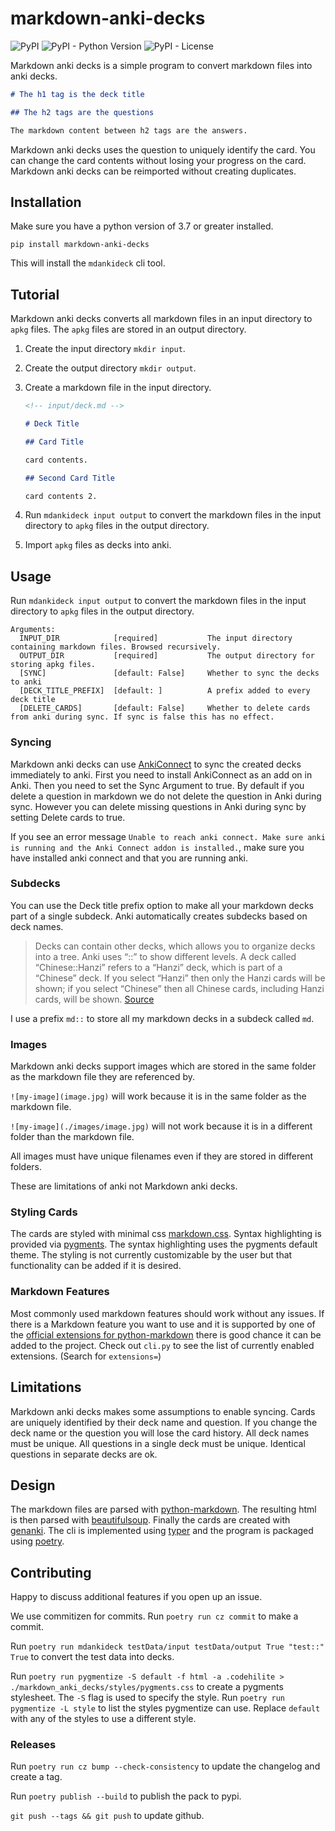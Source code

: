 # markdown-anki-decks

![PyPI](https://img.shields.io/pypi/v/markdown-anki-decks)
![PyPI - Python Version](https://img.shields.io/pypi/pyversions/markdown-anki-decks)
![PyPI - License](https://img.shields.io/pypi/l/markdown-anki-decks)

Markdown anki decks is a simple program to convert markdown files into anki decks.

```md
# The h1 tag is the deck title

## The h2 tags are the questions

The markdown content between h2 tags are the answers.
```

Markdown anki decks uses the question to uniquely identify the card.
You can change the card contents without losing your progress on the card.
Markdown anki decks can be reimported without creating duplicates.

## Installation

Make sure you have a python version of 3.7 or greater installed.

`pip install markdown-anki-decks`

This will install the `mdankideck` cli tool.

## Tutorial

Markdown anki decks converts all markdown files in an input directory to `apkg` files.
The `apkg` files are stored in an output directory.

1. Create the input directory `mkdir input`.
2. Create the output directory `mkdir output`.
3. Create a markdown file in the input directory.

   ```md
   <!-- input/deck.md -->

   # Deck Title

   ## Card Title

   card contents.

   ## Second Card Title

   card contents 2.
   ```

4. Run `mdankideck input output` to convert the markdown files in the input directory to `apkg` files in the output directory.
5. Import `apkg` files as decks into anki.

## Usage

Run `mdankideck input output` to convert the markdown files in the input directory to `apkg` files in the output directory.

```
Arguments:
  INPUT_DIR            [required]           The input directory containing markdown files. Browsed recursively.
  OUTPUT_DIR           [required]           The output directory for storing apkg files.
  [SYNC]               [default: False]     Whether to sync the decks to anki
  [DECK_TITLE_PREFIX]  [default: ]          A prefix added to every deck title
  [DELETE_CARDS]       [default: False]     Whether to delete cards from anki during sync. If sync is false this has no effect.
```

### Syncing

Markdown anki decks can use [AnkiConnect](https://ankiweb.net/shared/info/2055492159) to sync the created decks immediately to anki.
First you need to install AnkiConnect as an add on in Anki.
Then you need to set the Sync Argument to true.
By default if you delete a question in markdown we do not delete the question in Anki during sync.
However you can delete missing questions in Anki during sync by setting Delete cards to true.

If you see an error message `Unable to reach anki connect. Make sure anki is running and the Anki Connect addon is installed.`, make sure you have installed anki connect and that you are running anki.

### Subdecks

You can use the Deck title prefix option to make all your markdown decks part of a single subdeck.
Anki automatically creates subdecks based on deck names.

> Decks can contain other decks, which allows you to organize decks into a tree. Anki uses “::” to show different levels. A deck called “Chinese::Hanzi” refers to a “Hanzi” deck, which is part of a “Chinese” deck. If you select “Hanzi” then only the Hanzi cards will be shown; if you select “Chinese” then all Chinese cards, including Hanzi cards, will be shown. [Source](https://docs.ankiweb.net/#/getting-started?id=decks)

I use a prefix `md::` to store all my markdown decks in a subdeck called `md`.

### Images

Markdown anki decks support images which are stored in the same folder as the markdown file they are referenced by.

`![my-image](image.jpg)` will work because it is in the same folder as the markdown file.

`![my-image](./images/image.jpg)` will not work because it is in a different folder than the markdown file.

All images must have unique filenames even if they are stored in different folders.

These are limitations of anki not Markdown anki decks.

### Styling Cards

The cards are styled with minimal css [markdown.css](markdown_anki_decks/styles/markdown.css).
Syntax highlighting is provided via [pygments](https://github.com/pygments/pygments).
The syntax highlighting uses the pygments default theme.
The styling is not currently customizable by the user but that functionality can be added if it is desired.

### Markdown Features

Most commonly used markdown features should work without any issues.
If there is a Markdown feature you want to use and it is supported by one of the [official extensions for python-markdown](https://python-markdown.github.io/extensions/#officially-supported-extensions) there is good chance it can be added to the project.
Check out `cli.py` to see the list of currently enabled extensions. (Search for `extensions=`)

## Limitations

Markdown anki decks makes some assumptions to enable syncing.
Cards are uniquely identified by their deck name and question.
If you change the deck name or the question you will lose the card history.
All deck names must be unique.
All questions in a single deck must be unique.
Identical questions in separate decks are ok.

## Design

The markdown files are parsed with [python-markdown](https://pypi.org/project/Markdown/). The resulting html is then parsed with [beautifulsoup](https://www.crummy.com/software/BeautifulSoup/bs4/doc/).
Finally the cards are created with [genanki](https://github.com/kerrickstaley/genanki).
The cli is implemented using [typer](https://github.com/tiangolo/typer) and the program is packaged using [poetry](https://github.com/python-poetry/poetry).

## Contributing

Happy to discuss additional features if you open up an issue.

We use commitizen for commits.
Run `poetry run cz commit` to make a commit.

Run `poetry run mdankideck testData/input testData/output True "test::" True` to convert the test data into decks.

Run `poetry run pygmentize -S default -f html -a .codehilite > ./markdown_anki_decks/styles/pygments.css` to create a pygments stylesheet.
The `-S` flag is used to specify the style. Run `poetry run pygmentize -L style` to list the styles pygmentize can use. Replace `default` with any of the styles to use a different style.

### Releases

Run `poetry run cz bump --check-consistency` to update the changelog and create a tag.

Run `poetry publish --build` to publish the pack to pypi.

`git push --tags && git push` to update github.
